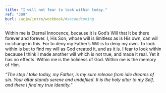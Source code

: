 ```yaml
---
title: "I will not fear to look within today."
ref: "309"
burl: /acim/intro/workbook/#secondcoming
---
```


Within me is Eternal Innocence, because it is God’s Will that It be
there forever and forever. I, His Son, whose will is limitless as is His
own, can will no change in this. For to deny my Father’s Will is to deny
my own. To look within is but to find my will as God created it, and as
it is. I fear to look within because I think I made another will which
is not true, and made it real. Yet it has no effects. Within me is the
holiness of God. Within me is the memory of Him.

*“The step I take today, my Father, is my sure release from idle dreams
of sin. Your altar stands serene and undefiled. It is the holy altar to
my Self, and there I find my true Identity.”*

